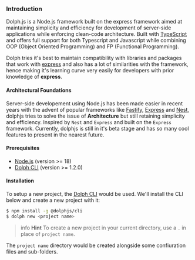 ### Introduction

Dolph.js is a Node.js framework built on the express framework aimed at maintaining simplicity and efficiency for development of server-side applications while enforcing clean-code architecture. Built with [TypeScript](http://www.typescriptlang.org/) and offers full support for both Typescript and Javascript while combining OOP (Object Oriented Programming) and FP (Functional Programming).

Dolph tries it's best to maintain compatibility with libraries and packages that work with [express](https://expressjs.com/en/) and also has a lot of similarities with the framework, hence making it's learning curve very easily for developers with prior knowledge of **express**.

#### Architectural Foundations

Server-side developement using Node.js has been made easier in recent years with the advent of popular frameworks like [Fastify](https://fastify.dev/), [Express](https://expressjs.com/en/) and [Nest](https://nestjs.com/), dolphjs tries to solve the issue of **Architecture** but still retaining simplicity and efficiency. Inspired by `Nest` and `Express` and built on the `Express` framework. Currently, dolphjs is still in it's beta stage and has so many cool features to present in the nearest future.

#### Prerequisites

- [Node.js](https://nodejs.org) (version >= 18)
- [Dolph CLI](/cli/overview) (version >= 1.2.0)

#### Installation

To setup a new project, the [Dolph CLI](/cli/overview) would be used. We'll install the CLI below and  create a new project with it:

```bash
$ npm install -g @dolphjs/cli
$ dolph new <project name>
```

> info **Hint** To create a new project in your current directory, use a `.` in place of `project name`.

The `project name` directory would be created alongside some confiuration files and sub-folders.